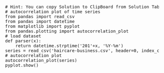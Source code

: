 <pre class="file" data-target="clipboard">
# Hint: You can copy Solution to ClipBoard from Solution Tab
# autocorrelation plot of time series
from pandas import read_csv
from pandas import datetime
from matplotlib import pyplot
from pandas.plotting import autocorrelation_plot
# load dataset
def parser(x):
	return datetime.strptime('201'+x, '%Y-%m')
series = read_csv('haircare-business.csv', header=0, index_col=0, parse_dates=True, squeeze=True, date_parser=parser)
# autocorrelation plot
autocorrelation_plot(series)
pyplot.show()

</pre>
